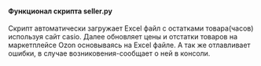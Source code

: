 #### Функционал скрипта seller.py

Скрипт автоматически загружает Excel файл с остатками товара(часов) используя сайт casio. Далее обновляет цены и отстатки товаров на маркетплейсе Ozon основываясь на Excel файле. А так же отлавливает ошибки, в случае возниковения-сообщает о ней в консоли.